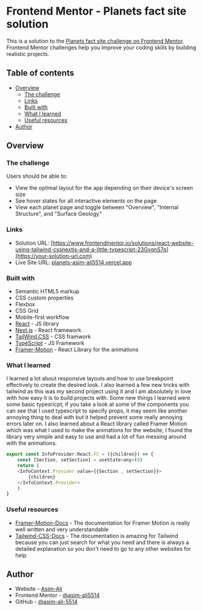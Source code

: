 # Frontend Mentor - Planets fact site solution

This is a solution to the [Planets fact site challenge on Frontend Mentor](https://www.frontendmentor.io/challenges/planets-fact-site-gazqN8w_f). Frontend Mentor challenges help you improve your coding skills by building realistic projects. 

## Table of contents

- [Overview](#overview)
  - [The challenge](#the-challenge)
  - [Links](#links)
  - [Built with](#built-with)
  - [What I learned](#what-i-learned)
  - [Useful resources](#useful-resources)
- [Author](#author)


## Overview

### The challenge

Users should be able to:

- View the optimal layout for the app depending on their device's screen size
- See hover states for all interactive elements on the page
- View each planet page and toggle between "Overview", "Internal Structure", and "Surface Geology"

### Links

- Solution URL: [https://www.frontendmentor.io/solutions/react-website-using-tailwind-cssnextjs-and-a-little-typescript-23GvqnS7q](https://your-solution-url.com)
- Live Site URL: [planets-asim-ali5514.vercel.app](https://your-live-site-url.com)


### Built with

- Semantic HTML5 markup
- CSS custom properties
- Flexbox
- CSS Grid
- Mobile-first workflow
- [React](https://reactjs.org/) - JS library
- [Next.js](https://nextjs.org/) - React framework
- [TailWind.CSS](https://tailwindcss.com/) - CSS framwork
- [TypeScript](https://www.typescriptlang.org/) - JS Framework
- [Framer-Motion](https://www.framer.com/motion/) - React Library for the animations

### What I learned

I learned a lot about responsive layouts and how to use breakpoint effectively to create the desired look. I also learned a few new tricks with tailwind as this was my second project using it and I am absolutely in love with how easy it is to build projects with. Some new things I learned were some basic typesricpt, if you take a look at some of the components you can see that I used typescript to specify props, it may seem like another annoying thing to deal with but it helped prevent some really annoying errors later on. I also learned about a React library called Framer Motion which was what I used to make the animations for the website, I found the library very simple and easy to use and had a lot of fun messing around with the animations.



```js
export const InfoProvider:React.FC = ({children}) => {
    const [Section, setSection] = useState<any>(0)
    return (
    <InfoContext.Provider value={{Section , setSection}}>
        {children}
    </InfoContext.Provider>
    )
}
```


### Useful resources

- [Framer-Motion-Docs](https://www.framer.com/docs/) - The documentation for Framer Motion is really well written and very understandable
- [Tailwind-CSS-Docs](https://tailwindcss.com/docs) - The documentation is amazing for Tailwind because you can just search for what you need and there is always a detailed explanation so you don't need to go to any other websites for help



## Author

- Website - [Asim-Ali](https://planets-asim-ali5514.vercel.app/Jupiter)
- Frontend Mentor - [@asim-ali5514](https://www.frontendmentor.io/profile/asim-ali5514)
- GitHub - [@asim-ali-5514](https://github.com/asim-ali5514)


